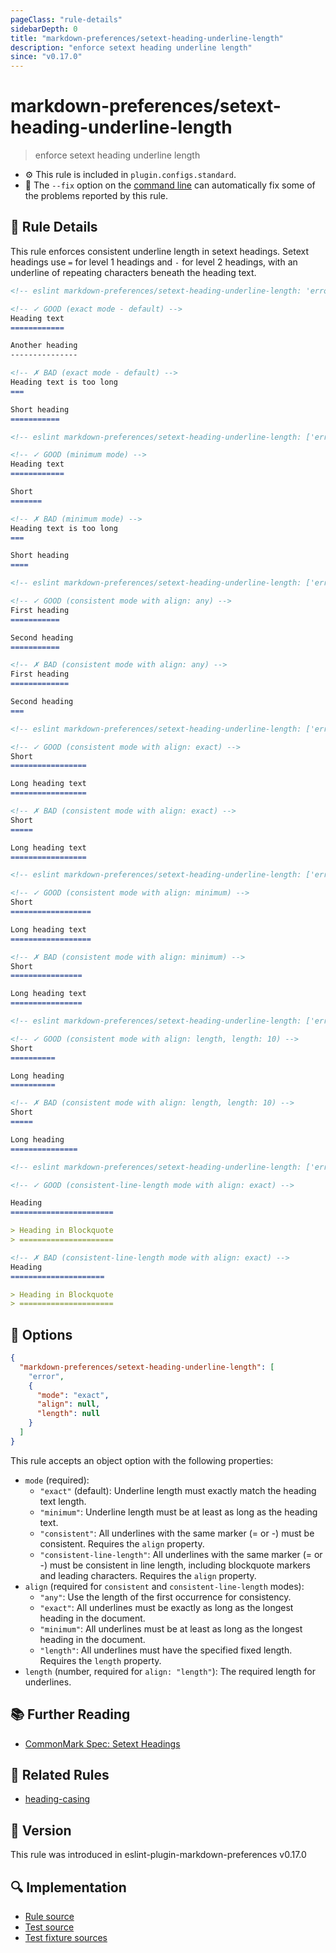 ```yaml
---
pageClass: "rule-details"
sidebarDepth: 0
title: "markdown-preferences/setext-heading-underline-length"
description: "enforce setext heading underline length"
since: "v0.17.0"
---
```


# markdown-preferences/setext-heading-underline-length

> enforce setext heading underline length

- ⚙️ This rule is included in `plugin.configs.standard`.
- 🔧 The `--fix` option on the [command line](https://eslint.org/docs/user-guide/command-line-interface#fixing-problems) can automatically fix some of the problems reported by this rule.

## 📖 Rule Details

This rule enforces consistent underline length in setext headings. Setext headings use `=` for level 1 headings and `-` for level 2 headings, with an underline of repeating characters beneath the heading text.

<!-- prettier-ignore-start -->

<!-- eslint-skip -->

```md
<!-- eslint markdown-preferences/setext-heading-underline-length: 'error' -->

<!-- ✓ GOOD (exact mode - default) -->
Heading text
============

Another heading
---------------

<!-- ✗ BAD (exact mode - default) -->
Heading text is too long
===

Short heading
===========
```

<!-- prettier-ignore-end -->

<!-- prettier-ignore-start -->

<!-- eslint-skip -->

```md
<!-- eslint markdown-preferences/setext-heading-underline-length: ['error', { "mode": "minimum" }] -->

<!-- ✓ GOOD (minimum mode) -->
Heading text
============

Short
=======

<!-- ✗ BAD (minimum mode) -->
Heading text is too long
===

Short heading
====
```

<!-- prettier-ignore-end -->

<!-- prettier-ignore-start -->

<!-- eslint-skip -->

```md
<!-- eslint markdown-preferences/setext-heading-underline-length: ['error', { "mode": "consistent", "align": "any" }] -->

<!-- ✓ GOOD (consistent mode with align: any) -->
First heading
===========

Second heading
===========

<!-- ✗ BAD (consistent mode with align: any) -->
First heading
=============

Second heading
===
```

<!-- prettier-ignore-end -->

<!-- prettier-ignore-start -->

<!-- eslint-skip -->

```md
<!-- eslint markdown-preferences/setext-heading-underline-length: ['error', { "mode": "consistent", "align": "exact" }] -->

<!-- ✓ GOOD (consistent mode with align: exact) -->
Short
=================

Long heading text
=================

<!-- ✗ BAD (consistent mode with align: exact) -->
Short
=====

Long heading text
=================
```

<!-- prettier-ignore-end -->

<!-- prettier-ignore-start -->

<!-- eslint-skip -->

```md
<!-- eslint markdown-preferences/setext-heading-underline-length: ['error', { "mode": "consistent", "align": "minimum" }] -->

<!-- ✓ GOOD (consistent mode with align: minimum) -->
Short
==================

Long heading text
==================

<!-- ✗ BAD (consistent mode with align: minimum) -->
Short
================

Long heading text
================
```

<!-- prettier-ignore-end -->

<!-- prettier-ignore-start -->

<!-- eslint-skip -->

```md
<!-- eslint markdown-preferences/setext-heading-underline-length: ['error', { "mode": "consistent", "align": "length", "length": 10 }] -->

<!-- ✓ GOOD (consistent mode with align: length, length: 10) -->
Short
==========

Long heading
==========

<!-- ✗ BAD (consistent mode with align: length, length: 10) -->
Short
=====

Long heading
===============
```

<!-- prettier-ignore-end -->

<!-- prettier-ignore-start -->

<!-- eslint-skip -->

```md
<!-- eslint markdown-preferences/setext-heading-underline-length: ['error', { "mode": "consistent-line-length", "align": "exact" }] -->

<!-- ✓ GOOD (consistent-line-length mode with align: exact) -->

Heading
=======================

> Heading in Blockquote
> =====================

<!-- ✗ BAD (consistent-line-length mode with align: exact) -->
Heading
=====================

> Heading in Blockquote
> =====================
```

<!-- prettier-ignore-end -->

## 🔧 Options

```json
{
  "markdown-preferences/setext-heading-underline-length": [
    "error",
    {
      "mode": "exact",
      "align": null,
      "length": null
    }
  ]
}
```

This rule accepts an object option with the following properties:

- `mode` (required):
  - `"exact"` (default): Underline length must exactly match the heading text length.
  - `"minimum"`: Underline length must be at least as long as the heading text.
  - `"consistent"`: All underlines with the same marker (= or -) must be consistent. Requires the `align` property.
  - `"consistent-line-length"`: All underlines with the same marker (= or -) must be consistent in line length, including blockquote markers and leading characters. Requires the `align` property.
- `align` (required for `consistent` and `consistent-line-length` modes):
  - `"any"`: Use the length of the first occurrence for consistency.
  - `"exact"`: All underlines must be exactly as long as the longest heading in the document.
  - `"minimum"`: All underlines must be at least as long as the longest heading in the document.
  - `"length"`: All underlines must have the specified fixed length. Requires the `length` property.
- `length` (number, required for `align: "length"`): The required length for underlines.

## 📚 Further Reading

- [CommonMark Spec: Setext Headings](https://spec.commonmark.org/0.31.2/#setext-headings)

## 👫 Related Rules

- [heading-casing](./heading-casing.md)

## 🚀 Version

This rule was introduced in eslint-plugin-markdown-preferences v0.17.0

## 🔍 Implementation

- [Rule source](https://github.com/ota-meshi/eslint-plugin-markdown-preferences/blob/main/src/rules/setext-heading-underline-length.ts)
- [Test source](https://github.com/ota-meshi/eslint-plugin-markdown-preferences/blob/main/tests/src/rules/setext-heading-underline-length.ts)
- [Test fixture sources](https://github.com/ota-meshi/eslint-plugin-markdown-preferences/tree/main/tests/fixtures/rules/setext-heading-underline-length)
